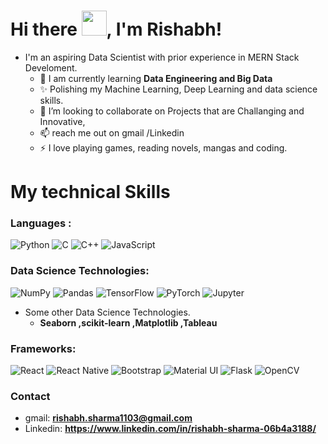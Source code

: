 # <h1>Hi there <img src="https://raw.githubusercontent.com/TheDudeThatCode/TheDudeThatCode/master/Assets/Hi.gif" width=40 height=40>, I'm Rishabh!</h1>

- I'm an aspiring Data Scientist with prior experience in MERN Stack Develoment.
     - 🔭 I am currently learning **Data Engineering and Big Data**
     - ✨ Polishing my Machine Learning, Deep Learning and data science skills.
     - 💬 I’m looking to collaborate on Projects that are Challanging and Innovative,
     - 📫 reach me out on gmail /Linkedin
     - ⚡ I love playing games, reading novels, mangas and coding.

# My technical Skills

### **Languages :**

<img alt="Python" src="https://img.shields.io/badge/python-%2314354C.svg?&style=for-the-badge&logo=python&logoColor=white"/>  <img alt="C" src="https://img.shields.io/badge/c-%2300599C.svg?&style=for-the-badge&logo=c&logoColor=white"/>  <img alt="C++" src="https://img.shields.io/badge/c++-%2300599C.svg?&style=for-the-badge&logo=c%2B%2B&ogoColor=white"/>  <img alt="JavaScript" src="https://img.shields.io/badge/javascript-%23323330.svg?&style=for-the-badge&logo=javascript&logoColor=%23F7DF1E"/>

### **Data Science Technologies:**
            
 <img alt="NumPy" src="https://img.shields.io/badge/numpy-%23013243.svg?&style=for-the-badge&logo=numpy&logoColor=white" />    <img alt="Pandas" src="https://img.shields.io/badge/pandas-%23150458.svg?&style=for-the-badge&logo=pandas&logoColor=white" />  <img alt="TensorFlow" src="https://img.shields.io/badge/TensorFlow-%23FF6F00.svg?&style=for-the-badge&logo=TensorFlow&logoColor=white" />  <img alt="PyTorch" src="https://img.shields.io/badge/PyTorch-%23EE4C2C.svg?&style=for-the-badge&logo=PyTorch&logoColor=white" />  <img alt="Jupyter" src="https://img.shields.io/badge/Jupyter-%23F37626.svg?&style=for-the-badge&logo=Jupyter&logoColor=white" />
- Some other Data Science Technologies.
     - **Seaborn ,scikit-learn ,Matplotlib ,Tableau**   
 
### **Frameworks:**
           
<img alt="React" src="https://img.shields.io/badge/react-%2320232a.svg?&style=for-the-badge&logo=react&logoColor=%2361DAFB"/>  <img alt="React Native" src="https://img.shields.io/badge/react_native-%2320232a.svg?&style=for-the-badge&logo=react&logoColor=%2361DAFB"/>  <img alt="Bootstrap" src="https://img.shields.io/badge/bootstrap-%23563D7C.svg?&style=for-the-badge&logo=bootstrap&logoColor=white"/>  <img alt="Material UI" src="https://img.shields.io/badge/materialui-%230081CB.svg?&style=for-the-badge&logo=material-ui&logoColor=white"/>  <img alt="Flask" src="https://img.shields.io/badge/flask-%23000.svg?&style=for-the-badge&logo=flask&logoColor=white"/>  <img alt="OpenCV" src="https://img.shields.io/badge/opencv-%23white.svg?&style=for-the-badge&logo=opencv&logoColor=white"/>

### **Contact**


- gmail: **rishabh.sharma1103@gmail.com**
- Linkedin: **https://www.linkedin.com/in/rishabh-sharma-06b4a3188/**




